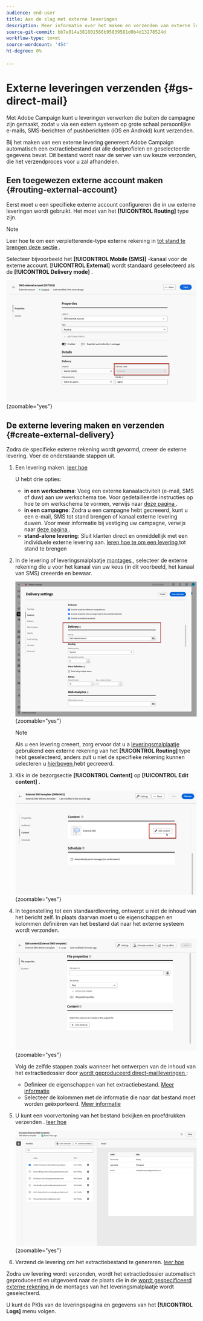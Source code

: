 ```yaml
---
audience: end-user
title: Aan de slag met externe leveringen
description: Meer informatie over het maken en verzenden van externe leveringen met Adobe Campaign Web
source-git-commit: bb7e014a381801566b95839581d0b4d13278524d
workflow-type: tm+mt
source-wordcount: '454'
ht-degree: 0%

---
```


# Externe leveringen verzenden {#gs-direct-mail}

Met Adobe Campaign kunt u leveringen verwerken die buiten de campagne zijn gemaakt, zodat u via een extern systeem op grote schaal persoonlijke e-mails, SMS-berichten of pushberichten (iOS en Android) kunt verzenden.

<!--The supported channels are Email, Mobile (SMS), and Push (iOs and Android).-->

Bij het maken van een externe levering genereert Adobe Campaign automatisch een extractiebestand dat alle doelprofielen en geselecteerde gegevens bevat. Dit bestand wordt naar de server van uw keuze verzonden, die het verzendproces voor u zal afhandelen.

## Een toegewezen externe account maken {#routing-external-account}

Eerst moet u een specifieke externe account configureren die in uw externe leveringen wordt gebruikt. Het moet van het **[!UICONTROL Routing]** type zijn.

>[!NOTE]
>
>Leer hoe te om een verpletterende-type externe rekening in [ tot stand te brengen deze sectie ](../administration/external-account.md#routing).

Selecteer bijvoorbeeld het **[!UICONTROL Mobile (SMS)]** -kanaal voor de externe account. **[!UICONTROL External]** wordt standaard geselecteerd als de **[!UICONTROL Delivery mode]** .

![](../administration/assets/external-account-delivery-mode.png){zoomable="yes"}

## De externe levering maken en verzenden {#create-external-delivery}

Zodra de specifieke externe rekening wordt gevormd, creeer de externe levering. Voer de onderstaande stappen uit.

1. Een levering maken. [ leer hoe ](create-deliveries.md)

   U hebt drie opties:

   * **in een werkschema**: Voeg een externe kanaalactiviteit (e-mail, SMS of duw) aan uw werkschema toe. Voor gedetailleerde instructies op hoe te om werkschema te vormen, verwijs naar [ deze pagina ](../workflows/gs-workflow-creation.md).
   * **in een campagne**: Zodra u een campagne hebt gecreeerd, kunt u een e-mail, SMS tot stand brengen of kanaal externe levering duwen. Voor meer informatie bij vestiging uw campagne, verwijs naar [ deze pagina ](../campaigns/gs-campaigns.md).
   * **stand-alone levering**: Sluit klanten direct en onmiddellijk met een individuele externe levering aan. [ leren hoe te om een levering ](../msg/gs-deliveries.md) tot stand te brengen

1. In de levering of leveringsmalplaatje [ montages ](../advanced-settings/delivery-settings.md), selecteer de externe rekening die u voor het kanaal van uw keus (in dit voorbeeld, het kanaal van SMS) creeerde en bewaar.

   ![](assets/external-delivery-routing.png){zoomable="yes"}

   >[!NOTE]
   >
   >Als u een levering creeert, zorg ervoor dat u a [ leveringsmalplaatje ](delivery-template.md) gebruikend een externe rekening van het **[!UICONTROL Routing]** type hebt geselecteerd, anders zult u niet de specifieke rekening kunnen selecteren u [ hierboven ](#routing-external-account) hebt gecreeerd.

1. Klik in de bezorgsectie **[!UICONTROL Content]** op **[!UICONTROL Edit content]** .

   ![](assets/external-delivery-edit-content.png){zoomable="yes"}

1. In tegenstelling tot een standaardlevering, ontwerpt u niet de inhoud van het bericht zelf. In plaats daarvan moet u de eigenschappen en kolommen definiëren van het bestand dat naar het externe systeem wordt verzonden.

   ![](assets/external-delivery-file-properties.png){zoomable="yes"}

   Volg de zelfde stappen zoals wanneer het ontwerpen van de inhoud van het extractiedossier door [ wordt geproduceerd direct-mailleveringen ](../direct-mail/content-direct-mail.md):

   * Definieer de eigenschappen van het extractiebestand. [Meer informatie](../direct-mail/content-direct-mail.md#properties)
   * Selecteer de kolommen met de informatie die naar dat bestand moet worden geëxporteerd. [Meer informatie](../direct-mail/content-direct-mail.md#content)

1. U kunt een voorvertoning van het bestand bekijken en proefdrukken verzenden <!--not in UI right now - to check--> . [ leer hoe ](../direct-mail/send-direct-mail.md#preview-dm)

   ![](assets/external-delivery-simulate.png){zoomable="yes"}

1. Verzend de levering om het extractiebestand te genereren. [ leer hoe ](../direct-mail/send-direct-mail.md#send-dm)

Zodra uw levering wordt verzonden, wordt het extractiedossier automatisch geproduceerd en uitgevoerd naar de plaats die in de [ wordt gespecificeerd externe rekening ](../administration/external-account.md#create-ext-account) in de montages van het leveringsmalplaatje wordt geselecteerd.

U kunt de PKIs van de leveringspagina en gegevens van het **[!UICONTROL Logs]** menu volgen.